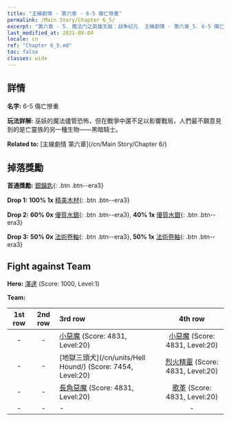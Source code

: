 ```yaml
---
title: "主線劇情 - 第六章 - 6-5 傷亡慘重"
permalink: /Main Story/Chapter 6_5/
excerpt: "第六章 - 5. 魔法门之英雄无敌：战争纪元  主線劇情 - 第六章_5. 6-5 傷亡慘重"
last_modified_at: 2021-08-04
locale: cn
ref: "Chapter 6_5.md"
toc: false
classes: wide
---
```


## 詳情

 **名字:** 6-5 傷亡慘重

 **玩法詳解:** 巫妖的魔法儘管恐怖，但在戰爭中還不足以影響戰局，人們最不願意見到的是亡靈族的另一種生物——黑暗騎士。

 **Related to:** [主線劇情 第六章](/cn/Main Story/Chapter 6/)

## 掉落獎勵

 **首通獎勵:** [銀鑰匙](/cn/Items/con_693/){: .btn .btn--era3}

 **Drop 1:** **100% 1x** [精美木材](/cn/Items/mat_20/){: .btn .btn--era3}

 **Drop 2:** **60% 0x** [優質水銀](/cn/Items/mat_14/){: .btn .btn--era3}, **40% 1x** [優質水銀](/cn/Items/mat_14/){: .btn .btn--era3}

 **Drop 3:** **50% 0x** [法術卷軸](/cn/Items/con_694/){: .btn .btn--era3}, **50% 1x** [法術卷軸](/cn/Items/con_694/){: .btn .btn--era3}


## Fight against Team
 **Hero:** [澤達](/cn/heroes/Zydar/) (Score: 1000, Level:1)

 **Team:**


  | 1st row | 2nd row | 3rd row | 4th row |
  |:----:|:----:|:----|:----:|
  | - | - | [小惡魔](/cn/units/Imp/) (Score: 4831, Level:20)  | [小惡魔](/cn/units/Imp/) (Score: 4831, Level:20)  |
  | - | - | [地獄三頭犬](/cn/units/Hell Hound/) (Score: 7454, Level:20)  | [烈火精靈](/cn/units/Efreeti/) (Score: 4831, Level:20)  |
  | - | - | [長角惡魔](/cn/units/Demon/) (Score: 4831, Level:20)  | [歌革](/cn/units/Gog/) (Score: 4831, Level:20)  |
  | - | - | - | - |


